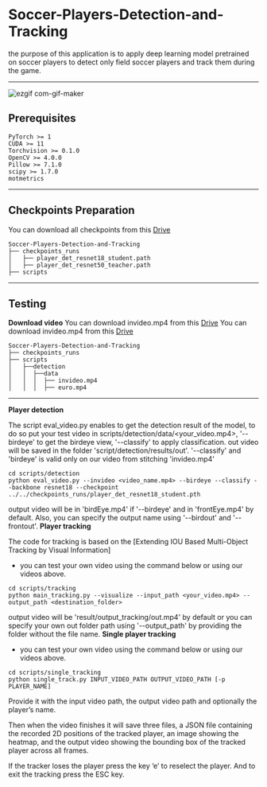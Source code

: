 # Soccer-Players-Detection-and-Tracking
the purpose of this application is to apply deep learning model pretrained on soccer players to detect only field soccer players and track them during the game.

<hr>

![ezgif com-gif-maker](https://drive.google.com/file/d/1YRaa89wkuPItIhEvSVgLi15FOmiAIlXv/view?usp=sharing)


## Prerequisites
```
PyTorch >= 1
CUDA >= 11
Torchvision >= 0.1.0
OpenCV >= 4.0.0
Pillow >= 7.1.0
scipy >= 1.7.0
motmetrics
``` 
<hr>


## Checkpoints Preparation

You can download all checkpoints from this [Drive](https://drive.google.com/drive/folders/1L2CSvFteLeZD6vdDem2ghCFGtAmzgslo?fbclid=IwAR22xmtNc-DA-SMzwyJ9iRtnmavv7kfqo3ocWz11coHt93Z4E4_VCoQutgY)

```
Soccer-Players-Detection-and-Tracking
├── checkpoints_runs
│   ├── player_det_resnet18_student.path
│   ├── player_det_resnet50_teacher.path
├── scripts
```
<hr>

## Testing 

**Download video**
You can download invideo.mp4 from this [Drive](https://drive.google.com/file/d/1-cxoZq6cBC6irxhHCqEZIGzXqrjSz-jr/view?usp=sharing)
You can download invideo.mp4 from this [Drive](https://drive.google.com/file/d/1YRaa89wkuPItIhEvSVgLi15FOmiAIlXv/view?usp=sharing)

```
Soccer-Players-Detection-and-Tracking
├── checkpoints_runs
├── scripts
│   ├──detection
│   │  ├──data
│   │  │  ├── invideo.mp4
│   │  │  ├── euro.mp4 
```
<hr>

**Player detection**


The script eval_video.py enables to get the detection result of the model, to do so put your test video in scripts/detection/data/<your_video.mp4>, '--birdeye' to get the birdeye view, '--classify' to apply classification. out video will be saved in the folder 'script/detection/results/out'.
'--classify' and 'birdeye' is valid only on our video from stitching 'invideo.mp4'
```
cd scripts/detection
python eval_video.py --invideo <video_name.mp4> --birdeye --classify --backbone resnet18 --checkpoint ../../checkpoints_runs/player_det_resnet18_student.pth

```
output video will be in 'birdEye.mp4' if '--birdeye' and in 'frontEye.mp4' by default. Also, you can specify the output name using '--birdout' and '--frontout'.
**Player tracking**

The code for tracking is based on the [Extending IOU Based Multi-Object Tracking by Visual Information]

* you can test your own video using the command below or using our videos above.

```
cd scripts/tracking
python main_tracking.py --visualize --input_path <your_video.mp4> --output_path <destination_folder>
```

output video will be 'result/output_tracking/out.mp4' by default or you can specify your own out folder path using '--output_path' by providing the folder without the file name.
**Single player tracking**

* you can test your own video using the command below or using our videos above.

```
cd scripts/single_tracking
python single_track.py INPUT_VIDEO_PATH OUTPUT_VIDEO_PATH [-p PLAYER_NAME]
```
Provide it with the input video path, the output video path and optionally the player’s name.

Then when the video finishes it will save three files, a JSON file containing the recorded 2D positions of the tracked player, an image showing the heatmap, and the output video showing the bounding box of the tracked player across all frames.

If the tracker loses the player press the key ‘e’ to reselect the player. And to exit the tracking press the ESC key.
